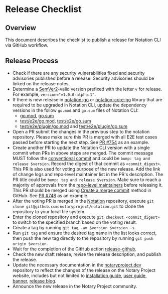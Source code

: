 # Release Checklist

## Overview

This document describes the checklist to publish a release for Notation CLI via GitHub workflow.

## Release Process

- Check if there are any security vulnerabilities fixed and security advisories published before a release. Security advisories should be linked on the release notes.
- Determine a [SemVer2](https://semver.org/)-valid version prefixed with the letter `v` for release. For example, `version="v1.0.0-alpha.1"`.
- If there is new release in [notation-go](https://github.com/notaryproject/notation-go) or [notation-core-go](https://github.com/notaryproject/notation-core-go) library that are required to be upgraded in Notation CLI, update the dependency versions in the follow `go.mod` and `go.sum` files of Notation CLI:
  - [go.mod](go.mod), [go.sum](go.sum)
  - [test/e2e/go.mod](test/e2e/go.mod), [test/e2e/go.sum](test/e2e/go.sum)
  - [test/e2e/plugin/go.mod](test/e2e/plugin/go.mod) and [test/e2e/plugin/go.sum](test/e2e/plugin/go.sum)
- Open a PR submit the changes in the previous step to the notation repository. Please make sure this PR is merged with all E2E test cases passed before starting the next step. See [PR #754](https://github.com/notaryproject/notation/pull/754) as an example.
- Create another PR to update the Notation CLI version with a single commit when PRs in above steps are merged. The commit message MUST follow the [conventional commit](https://www.conventionalcommits.org/en/v1.0.0/) and could be `bump: tag and release $version`. Record the digest of that commit as `<commit_digest>`. This PR is also used for voting purpose of the new release. Add the link of change logs and repo-level maintainer list in the PR's description. The PR title could be `bump: tag and release $version`. Make sure to reach a majority of approvals from the [repo-level maintainers](MAINTAINERS) before releasing it. This PR should be merged using [Create a merge commit](https://docs.github.com/en/repositories/configuring-branches-and-merges-in-your-repository/configuring-pull-request-merges/about-merge-methods-on-github) method in GitHub. See [PR #748](https://github.com/notaryproject/notation/pull/748) as an example. 
- After the voting PR is merged in the [Notation](https://github.com/notaryproject/notation.git) repository, execute `git clone git@github.com:notaryproject/notation.git` to clone the repository to your local file system.
- Enter the cloned repository and execute `git checkout <commit_digest>` to switch to the specified branch based on the voting result.
- Create a tag by running `git tag -am $version $version -s`.
- Run `git tag` and ensure the desired tag name in the list looks correct, then push the new tag directly to the repository by running `git push origin $version`.
- Wait for the completion of the GitHub action [release-github](https://github.com/notaryproject/notation/actions/workflows/release-github.yml).
- Check the new draft release, revise the release description, and publish the release.
- Update the necessary documentation in the [notaryproject.dev](https://github.com/notaryproject/notaryproject.dev) repository to reflect the changes of the release on the Notary Project website, includes but not limited to [installation guide](https://github.com/notaryproject/notaryproject.dev/blob/main/content/en/docs/installation/cli.md), [user guide](https://github.com/notaryproject/notaryproject.dev/tree/main/content/en/docs/how-to), [banner](https://github.com/notaryproject/notaryproject.dev/blob/main/layouts/partials/banner.html), [release blog](https://github.com/notaryproject/notaryproject.dev/tree/main/content/en/blog).
- Announce the new release in the Notary Project community.
